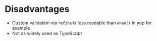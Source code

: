 # Disadvantages

* Custom validation via `refine` is less readable than `when()` in yup for example
* Not as widely used as TypeScript
